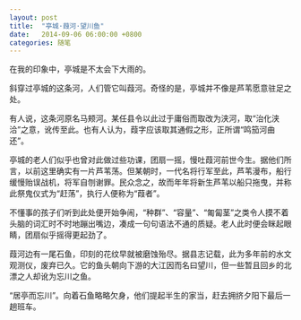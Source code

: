 ```yaml
---
layout: post
title:  "亭城·葭河·望川鱼"
date:   2014-09-06 06:00:00 +0800
categories: 随笔
---
```



在我的印象中，亭城是不太会下大雨的。

斜穿过亭城的这条河，人们管它叫葭河。奇怪的是，亭城并不像是芦苇愿意驻足之处。

有人说，这条河原名马颊河。某任县令以此过于庸俗而取改为浃河，取“治化浃洽”之意，讹传至此。也有人认为，葭字应该取其通假之形，正所谓“鸣笳河曲还”。

亭城的老人们似乎也曾对此做过些功课，团扇一摇，慢吐葭河前世今生。据他们所言，以前这里确实有一片芦苇荡。但某朝时，一代名将行军至此，芦苇漫布，船行缓慢贻误战机，将军自刎谢罪。民众念之，故而年年将新生芦苇以船只拖曳，并称此祭鬼仪式为“赶荡”，执行人便称为“葭者”。

不懂事的孩子们听到此处便开始争闹，“种群”、“容量”、“匍匐茎”之类令人摸不着头脑的词汇时不时地蹦出嘴边，凑成一句句语法不通的质疑。老人此时便会眯起眼睛，团扇似乎摇得更起劲了。

葭河边有一尾石鱼，印刻的花纹早就被磨蚀殆尽。据县志记载，此为多年前的水文观测仪，废弃已久。它的鱼头朝向下游的大江因而名曰望川，但一些暂且回乡的北漂之人却讹为忘川之鱼。

“居亭而忘川”。向着石鱼略略欠身，他们提起半生的家当，赶去拥挤夕阳下最后一趟班车。
